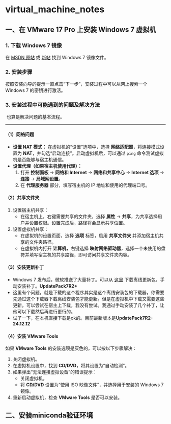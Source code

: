 # virtual_machine_notes



## 一、在 VMware 17 Pro 上安装 Windows 7 虚拟机

### 1. 下载 Windows 7 镜像

在 [MSDN 原站](https://msdn.itellyou.cn/) 或 [新站](https://next.itellyou.cn/) 找到 Windows 7 镜像文件。

### 2. 安装步骤

按照安装向导的提示一直点击“下一步”，安装过程中可以从网上搜索一个 Windows 7 的密钥进行激活。

### 3. 安装过程中可能遇到的问题及解决方法

​	也算是解决问题的基本流程。

---

#### （1）网络问题

- **设置 NAT 模式：**
  在虚拟机的“设置”选项中，选择 **网络适配器**，将连接模式设置为 **NAT**，并勾选“启动连接”。启动虚拟机后，可以通过 `ping` 命令测试虚拟机是否能够与宿主机通信。
- **设置代理（如果宿主机使用代理）：**
  1. 打开 **控制面板** -> **网络和 Internet** -> **网络和共享中心** -> **Internet 选项** -> **连接** -> **局域网设置**。
  2. 在 **代理服务器** 部分，填写宿主机的 IP 地址和使用的代理端口号。

#### （2）共享文件夹

1. 设置宿主机共享：
   - 在宿主机上，右键需要共享的文件夹，选择 **属性** -> **共享**，为共享选择用户并设置权限。设置完成后，路径将会显示共享位置。
2. 设置虚拟机共享：
   - 在虚拟机的设置页面，选择 **选项** 标签，启用 **共享文件夹** 并添加宿主机共享的文件夹路径。
   - 在虚拟机内打开 **计算机**，右键选择 **映射网络驱动器**，选择一个未使用的盘符并填写宿主机的共享路径，即可访问共享文件夹内容。

#### （3）安装更新补丁

- Windows 7 发布后，微软推送了大量补丁。可以从 [这里](https://gist.github.com/growtopiajaw/8e4a99bbd8135a54847191252f3e205d) 下载离线更新包，手动安装补丁。**UpdatePack7R2+**
- 这里有个问题，就是下载的这个程序其实是这个离线安装包的下载器，你需要先通过这个下载器下载离线安装包才能更新。但是在虚拟机中下载又需要这些更新。可以尝试在宿主上下载，我没有尝试。我通过手动安装了几个补丁，让他可以下载然后再进行更行的。
- 试了一下，在本机直接下载是ok的。目前最新版本是**UpdatePack7R2-24.12.12**

#### （4）安装 VMware Tools

如果 **VMware Tools** 的安装选项是灰色的，可以按以下步骤解决：

1. 关闭虚拟机。
2. 在虚拟机设置中，找到 **CD/DVD**，将其设置为“自动检测”。
3. 如果弹出“无法连接虚拟设备”的错误提示：
   - 关闭虚拟机。
   - 将 **CD/DVD** 设置为“使用 ISO 映像文件”，并选择用于安装的 Windows 7 镜像。
4. 重新启动虚拟机，检查 **VMware Tools** 是否可以安装。



## 二、安装miniconda验证环境
